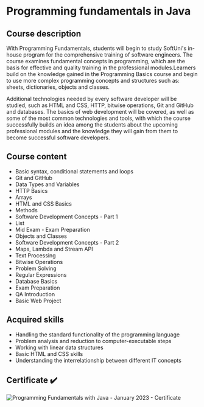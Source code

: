 # Programming fundamentals in Java
## Course description
With Programming Fundamentals, students will begin to study SoftUni's in-house program for the comprehensive training of software engineers. The course examines fundamental concepts in programming, which are the basis for effective and quality training in the professional modules.Learners build on the knowledge gained in the Programming Basics course and begin to use more complex programming concepts and structures such as: sheets, dictionaries, objects and classes.

Additional technologies needed by every software developer will be studied, such as HTML and CSS, HTTP, bitwise operations, Git and GitHub and databases. The basics of web development will be covered, as well as some of the most common technologies and tools, with which the course successfully builds an idea among the students about the upcoming professional modules and the knowledge they will gain from them to become successful software developers.
## Course content
* Basic syntax, conditional statements and loops
* Git and GitHub
* Data Types and Variables
* HTTP Basics
* Arrays
* HTML and CSS Basics
* Methods
* Software Development Concepts - Part 1
* List
* Mid Exam - Exam Preparation
* Objects and Classes
* Software Development Concepts - Part 2
* Maps, Lambda and Stream API
* Text Processing
* Bitwise Operations
* Problem Solving
* Regular Expressions
* Database Basics
* Exam Preparation
* QA Introduction
* Basic Web Project
## Acquired skills
* Handling the standard functionality of the programming language
* Problem analysis and reduction to computer-executable steps
* Working with linear data structures
* Basic HTML and CSS skills
* Understanding the interrelationship between different IT concepts
## Certificate :heavy_check_mark:
![Programming Fundamentals with Java - January 2023 - Certificate](https://github.com/viktorpetrov1997/Programming-Fundamentals-Java/assets/126717931/6da54354-a53e-495b-963d-9a1b5edbc55c)



